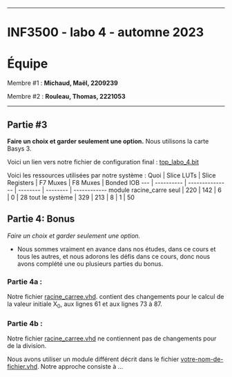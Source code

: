 
------------------------------------------------------------------------

# INF3500 - labo 4 - automne 2023
# Équipe

Membre #1 : **Michaud, Maël, 2209239**

Membre #2 : **Rouleau, Thomas, 2221053**

------------------------------------------------------------------------

## Partie #3

**Faire un choix et garder seulement une option.**
Nous utilisons la carte Basys 3.

Voici un lien vers notre fichier de configuration final : [top_labo_4.bit](synthese-implementation/top_labo_4.bit)

Voici les ressources utilisées par notre système :
Quoi | Slice LUTs | Slice Registers | F7 Muxes | F8 Muxes | Bonded IOB
--- | ---------- | --------------- | -------- | -------- | ------------
module racine_carre seul | 220    | 142         | 6  | 0  | 28
tout le système | 329    | 213         | 8  | 1  | 50

## Partie 4: Bonus

*Faire un choix et garder seulement une option.*
- Nous sommes vraiment en avance dans nos études, dans ce cours et tous les autres, et nous adorons les défis dans ce cours, donc nous avons complété une ou plusieurs parties du bonus.

### Partie 4a :

Notre fichier [racine_carree.vhd](sources/racine_carree.vhd). contient des changements pour le calcul de la valeur initiale X<sub>0</sub>, aux lignes 61 et aux lignes 73 à 87.

### Partie 4b :

Notre fichier [racine_carree.vhd](sources/racine_carree.vhd) ne contiennent pas de changements pour de la division.

Nous avons utiliser un module différent décrit dans le fichier [votre-nom-de-fichier.vhd](sources/votre-nom-de-fichier.vhd). Notre approche consiste à ...
